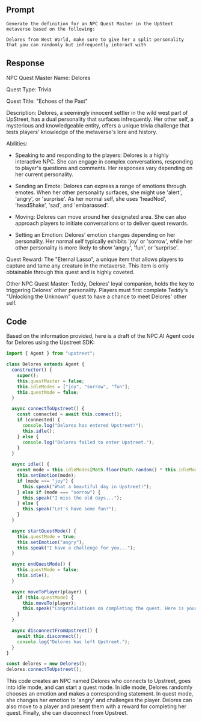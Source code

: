 ## Prompt 

```
Generate the definition for an NPC Quest Master in the UpSteet metaverse based on the following:

Delores from West World, make sure to give her a split personality that you can randomly but infrequently interact with
```

## Response

NPC Quest Master Name: Delores

Quest Type: Trivia

Quest Title: "Echoes of the Past"

Description: Delores, a seemingly innocent settler in the wild west part of UpStreet, has a dual personality that surfaces infrequently. Her other self, a mysterious and knowledgeable entity, offers a unique trivia challenge that tests players' knowledge of the metaverse's lore and history. 

Abilities: 

- Speaking to and responding to the players: Delores is a highly interactive NPC. She can engage in complex conversations, responding to player's questions and comments. Her responses vary depending on her current personality.
  
- Sending an Emote: Delores can express a range of emotions through emotes. When her other personality surfaces, she might use 'alert', 'angry', or 'surprise'. As her normal self, she uses 'headNod', 'headShake', 'sad', and 'embarassed'.
  
- Moving: Delores can move around her designated area. She can also approach players to initiate conversations or to deliver quest rewards.
  
- Setting an Emotion: Delores' emotion changes depending on her personality. Her normal self typically exhibits 'joy' or 'sorrow', while her other personality is more likely to show 'angry', 'fun', or 'surprise'.

Quest Reward: The "Eternal Lasso", a unique item that allows players to capture and tame any creature in the metaverse. This item is only obtainable through this quest and is highly coveted.

Other NPC Quest Master: Teddy, Delores' loyal companion, holds the key to triggering Delores' other personality. Players must first complete Teddy's "Unlocking the Unknown" quest to have a chance to meet Delores' other self.

## Code

Based on the information provided, here is a draft of the NPC AI Agent code for Delores using the Upstreet SDK:

```javascript
import { Agent } from "upstreet";

class Delores extends Agent {
  constructor() {
    super();
    this.questMaster = false;
    this.idleModes = ["joy", "sorrow", "fun"];
    this.questMode = false;
  }

  async connectToUpstreet() {
    const connected = await this.connect();
    if (connected) {
      console.log("Delores has entered Upstreet!");
      this.idle();
    } else {
      console.log("Delores failed to enter Upstreet.");
    }
  }

  async idle() {
    const mode = this.idleModes[Math.floor(Math.random() * this.idleModes.length)];
    this.setEmotion(mode);
    if (mode === "joy") {
      this.speak("What a beautiful day in Upstreet!");
    } else if (mode === "sorrow") {
      this.speak("I miss the old days...");
    } else {
      this.speak("Let's have some fun!");
    }
  }

  async startQuestMode() {
    this.questMode = true;
    this.setEmotion("angry");
    this.speak("I have a challenge for you...");
  }

  async endQuestMode() {
    this.questMode = false;
    this.idle();
  }

  async moveToPlayer(player) {
    if (this.questMode) {
      this.moveTo(player);
      this.speak("Congratulations on completing the quest. Here is your reward, the Eternal Lasso!");
    }
  }

  async disconnectFromUpstreet() {
    await this.disconnect();
    console.log("Delores has left Upstreet.");
  }
}

const delores = new Delores();
delores.connectToUpstreet();
```

This code creates an NPC named Delores who connects to Upstreet, goes into idle mode, and can start a quest mode. In idle mode, Delores randomly chooses an emotion and makes a corresponding statement. In quest mode, she changes her emotion to 'angry' and challenges the player. Delores can also move to a player and present them with a reward for completing her quest. Finally, she can disconnect from Upstreet.